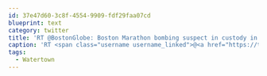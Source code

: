 ```yaml
---
id: 37e47d60-3c8f-4554-9909-fdf29faa07cd
blueprint: text
category: twitter
title: 'RT @BostonGlobe: Boston Marathon bombing suspect in custody in #Watertown; ambulance rushing to scene'
caption: 'RT <span class="username username_linked">@<a href="https://twitter.com/BostonGlobe" title="The Boston Globe">BostonGlobe</a></span>: Boston Marathon bombing suspect in custody in <span class="hashtag hashtag_local">#<a href="http://tweettemp.darylchymko.ca/?tag=watertown">Watertown</a>; ambulance rushing to scene'
tags:
  - Watertown
---
```

